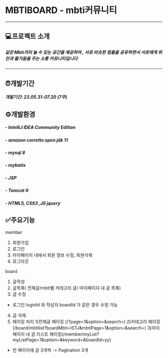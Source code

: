 # MBTIBOARD - mbti커뮤니티



-----


## 💻프로젝트 소개 
##### 같은 Mbti끼리 놀 수 있는 공간을 제공하여 , 서로 비슷한 점들을 공유하면서 서로에게 위안과 즐거움을 주는 소통 커뮤니티입니다 



-----

## ⏰개발기간
##### 개발기간:  23.05.31-07.20 (7주)

## ⚙️개발환경
##### - IntelliJ IDEA Community Edition
##### - amazon corretto open jdk 11
##### - mysql 8
##### - mybatis
##### - JSP
##### - Tomcat 9
##### - HTML5, CSS3 ,JS jquery


## ✅주요기능


member
1. 회원가입 
2. 로그인
3. 마이페이지 내에서 회원 정보 수정, 회원삭제
4. 로그아웃 

board
1. 글작성
2. 글목록( 전체글/mbti별 카데고리 글/ 마이페이지 내 글 목록)
3. 글 수정
- 로그인 loginId 와 작성자 boardId 가 같은 경우 수정 가능
4. 글 삭제
5. 페이징 처리
 1)전체글 페이징 (/?page=1&option=&search=)
 2)카데고리 페이징(/board/mbtilist?boardMbti=ISTJ&mbtiPage=1&option=&search=)
 3)마이페이지 내 글 리스트 페이징(/member/myList?myListPage=1&option=&keyword=&boardId=yy)
 
 - 한 페이지에 글 3개씩 -> Pagination 3개 

 

